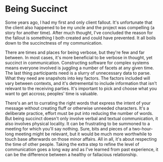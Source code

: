 # Being Succinct

Some years ago, I had my first and only client fallout. It's unfortunate that the client also happened to be my uncle and the project was compelling (a story for another time). After much thought, I've concluded the reason for the fallout is something I both created and could have prevented. It all boils down to the succinctness of my communication.

There are times and places for being verbose, but they're few and far between. In most cases, it's more beneficial to be verbose in thought, yet succinct in communication. Constructing software for complex systems means everyone involved is juggling a number of facets at any given time. The last thing participants need is a slurry of unnecessary data to parse. What they need are snapshots into key factors. The factors included will vary between contexts, and it's detremental to include information that isn't relevant to the receiving parties. It's important to pick and choose what you want to get accross; peoples' time is valuable.

 There's an art to currating the right words that express the intent of your message without creating fluff or otherwise unneeded characters. It's a deliberate practice, effort must be put into reducing the number of words. But being succinct doesn't only involve verbal and textual communication, it also involves physical locality. It can be frustrating to be summoned to a meeting for which you'll say nothing. Sure, bits and pieces of a two-hour-long meeting might be relevant, but it would be much more worthwhile to touch base afterwards on those minor affairs. All in all, it's about respecting the time of other people. Taking the extra step to refine the level of communication goes a long way and as I've learned from past experience, it can be the difference between a healthy or fallacious relationship.